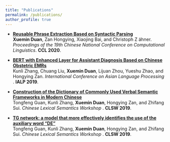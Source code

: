 ```yaml
---
title: "Publications"
permalink: /publications/
author_profile: true
---
```


- [__Reusable Phrase Extraction Based on Syntactic Parsing__](https://xuemduan.github.io/publications/paper1) <br>
__Xuemin Duan__, Zan Hongying, Xiaojing Bai, and Christoph Z ̈ahner. 
<i>Proceedings of the 19th Chinese National Conference on Computational Linguistics</i>. __CCL 2020__. 

- [__BERT with Enhanced Layer for Assistant Diagnosis Based on Chinese Obstetric EMRs__](https://xuemduan.github.io/publications/paper2) <br>
Kunli Zhang, Chuang Liu, __Xuemin Duan__, Lijuan Zhou, Yueshu Zhao, and Hongying Zan.
<i>International Conference on Asian Language Processing </i>. __IALP 2019__. 

- [__Construction of the Dictionary of Commonly Used Verbal Semantic Frameworks in Modern Chinese__](https://xuemduan.github.io/publications/paper3) <br>
Tongfeng Guan, Kunli Zhang, __Xuemin Duan__, Hongying Zan, and Zhifang Sui.
<i>Chinese Lexical Semantics Workshop </i>. __CLSW 2019__. 

- [__TG network: a model that more effectively identifies the use of the auxiliary word “DE”__](https://xuemduan.github.io/publications/paper4) <br>
Tongfeng Guan, Kunli Zhang, __Xuemin Duan__, Hongying Zan, and Zhifang Sui.
<i>Chinese Lexical Semantics Workshop </i>. __CLSW 2019__. 
